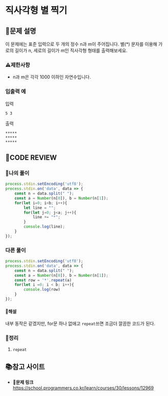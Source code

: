 # 직사각형 별 찍기

## **📝문제 설명**

이 문제에는 표준 입력으로 두 개의 정수 n과 m이 주어집니다.
별(*) 문자를 이용해 가로의 길이가 n, 세로의 길이가 m인 직사각형 형태를 출력해보세요.

### **⚠제한사항**

- n과 m은 각각 1000 이하인 자연수입니다.

### **입출력 예**

입력
```
5 3
```
출력
```
*****
*****
*****
```

## **🧐CODE REVIEW**

### **🧾나의 풀이**

```js
process.stdin.setEncoding('utf8');
process.stdin.on('data', data => {
    const n = data.split(" ");
    const a = Number(n[0]), b = Number(n[1]);
    for(let i=0; i<b; i++){
        let line = "";
        for(let j=0; j<a; j++){
            line += "*";
        }
        console.log(line);
    }
});
```

### **다른 풀이**

```js
process.stdin.setEncoding('utf8');
process.stdin.on('data', data => {
    const n = data.split(" ");
    const a = Number(n[0]), b = Number(n[1]);
    const row = '*'.repeat(a)
    for(let i =0; i < b; i++){
        console.log(row)
    }
});
```

#### **📝해설**

내부 동작은 같겠지만,
for문 하나 없애고 `repeat`쓰면 조금더 깔끔한 코드가 된다.

### **🔖정리**

1. `repeat`

## 📚참고 사이트

- **🔗문제 링크**<br/>
https://school.programmers.co.kr/learn/courses/30/lessons/12969
